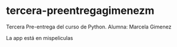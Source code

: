 # tercera-preentregagimenezm
Tercera Pre-entrega del curso de Python. Alumna: Marcela Gimenez

La app está en mispeliculas
